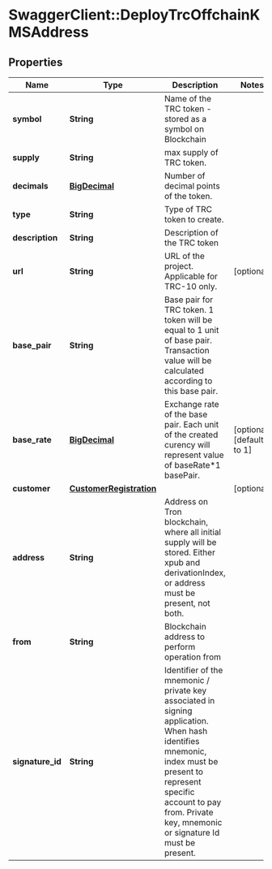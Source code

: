 # SwaggerClient::DeployTrcOffchainKMSAddress

## Properties
Name | Type | Description | Notes
------------ | ------------- | ------------- | -------------
**symbol** | **String** | Name of the TRC token - stored as a symbol on Blockchain | 
**supply** | **String** | max supply of TRC token. | 
**decimals** | [**BigDecimal**](BigDecimal.md) | Number of decimal points of the token. | 
**type** | **String** | Type of TRC token to create. | 
**description** | **String** | Description of the TRC token | 
**url** | **String** | URL of the project. Applicable for TRC-10 only. | [optional] 
**base_pair** | **String** | Base pair for TRC token. 1 token will be equal to 1 unit of base pair. Transaction value will be calculated according to this base pair. | 
**base_rate** | [**BigDecimal**](BigDecimal.md) | Exchange rate of the base pair. Each unit of the created curency will represent value of baseRate*1 basePair. | [optional] [default to 1]
**customer** | [**CustomerRegistration**](CustomerRegistration.md) |  | [optional] 
**address** | **String** | Address on Tron blockchain, where all initial supply will be stored. Either xpub and derivationIndex, or address must be present, not both. | 
**from** | **String** | Blockchain address to perform operation from | 
**signature_id** | **String** | Identifier of the mnemonic / private key associated in signing application. When hash identifies mnemonic, index must be present to represent specific account to pay from. Private key, mnemonic or signature Id must be present.  | 

